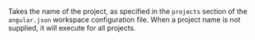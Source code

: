 Takes the name of the project, as specified in the `projects` section of the `angular.json` workspace configuration
file.
When a project name is not supplied, it will execute for all projects.
